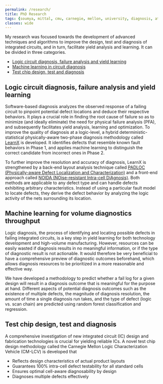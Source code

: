 ```yaml
---
permalink: /research/
title: PhD Research
tags: {soumya, mittal, cmu, carnegie, mellon, university, diagnosis, atpg, yield, failure, pfa, machine learning, graduate, phd, roorkee, intel, globalfoundries}
classes: wide
---
```


My research was focused towards the development of advanced techniques and algorithms to improve the design, test and diagnosis of integrated circuits, and in turn, facilitate yield analysis and learning. It can be divided in three categories.

+ [Logic circuit diagnosis, failure analysis and yield learning](#1)
+ [Machine learning in circuit diagnosis](#2)
+ [Test chip design, test and diagnosis](#3)


## <a name="1"></a>Logic circuit diagnosis, failure analysis and yield learning

Software-based diagnosis analyzes the observed response of a failing circuit to pinpoint potential defect locations and deduce their respective behaviors. It plays a crucial role in finding the root cause of failure so as to minimize (and ideally eliminate) the need for physical failure analysis (PFA), and subsequently facilitates yield analysis, learning and optimization. To improve the quality of diagnosis at a logic-level, a hybrid deterministic-statistical physically-aware two-phase diagnosis methodology called [LearnX](https://ieeexplore.ieee.org/document/8791512) is developed. It identifies defects that resemble known fault behaviors in Phase 1, and applies machine learning to distinguish the correct candidate from incorrect ones in Phase 2.


To further improve the resolution and accuracy of diagnosis, LearnX is strengthened by a back-end layout analysis technique called [PADLOC (Physically-aware Defect Localization and Characterization)](https://ieeexplore.ieee.org/document/8267889) and a front-end approach called [NOIDA (NOise-resistant Intra-cell DiAgnosis)](https://ieeexplore.ieee.org/document/8368664). Both methods are applicable to any defect type and can handle defects exhibiting arbitrary characteristics. Instead of using a particular fault model to locate defects, they derive the defect behavior by analyzing the logic activity of the nets surrounding its location.


## <a name="2"></a>Machine learning for volume diagnostics throughput

Logic diagnosis, the process of identifying and locating possible defects in failing integrated circuits, is a key step in yield learning for both technology development and high-volume manufacturing. However, resources can be easily wasted if diagnosis results in no meaningful information, or if the type of diagnostic result is not actionable. It would therefore be very beneficial to have a comprehensive preview of diagnostic outcomes beforehand, which allows diagnosis resources to be prioritized in a more reasonable and effective way.


We have developed a methodology to predict whether a fail log for a given design will result in a diagnosis outcome that is meaningful for the purpose at hand. Different aspects of potential diagnosis outcomes such as the existence of multiple defects, the magnitude of diagnosis resolution, the amount of time a single diagnosis run  takes, and the type of defect (logic vs. scan chain) are predicted using random forest classification and regression.


## <a name="3"></a>Test chip design, test and diagnosis

A comprehensive investigation of new integrated circuit (IC) design and fabrication technologies is crucial for yielding reliable ICs. A novel test chip design methodology called the Carnegie Mellon Logic Characterization Vehicle (CM-LCV) is developed that

+ Reflects design characteristics of actual product layouts
+ Guarantees 100% intra-cell defect testability for all standard cells
+ Ensures optimal cell-aware diagnosability by design
+ Diagnoses multiple defects effectively
